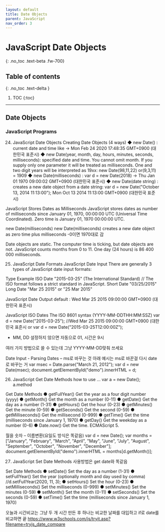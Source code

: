 ```yaml
---
layout: default
title: Date Objects
parent: JavaScript
nav_order: 3
---
```


# JavaScript Date Objects
{: .no_toc .text-beta .fw-700}

## Table of contents
{: .no_toc .text-delta }

1. TOC
{:toc}

---

## Date Objects

### JavaScript Programs

24. JavaScript Date Objects
Creating Date Objects (4 ways)
◆ new Date() : current date and time like -> Mon Feb 24 2020 17:48:35 GMT+0900 (대한민국 표준시)
◆ new Date(year, month, day, hours, minutes, seconds, milliseconds): specified date and time.
	You cannot omit month. If you supply only one parameter it will be treated as milliseconds.
	One and two digit years will be interpreted as 19xx: new Date(98,11,22) or(9,3,11) = 1909
◆ new Date(milliseconds) : var d = new Date(2018) -> Thu Jan 01 1970 09:00:02 GMT+0900 (대한민국 표준시)
◆ new Date(date string) : creates a new date object from a date string:
	var d = new Date("October 13, 2014 11:13:00");
	Mon Oct 13 2014 11:13:00 GMT+0900 (대한민국 표준시)

JavaScript Stores Dates as Milliseconds
JavaScript stores dates as number of milliseconds since January 01, 1970, 00:00:00 UTC (Universal Time Coordinated).
Zero time is January 01, 1970 00:00:00 UTC.

new Date(milliseconds)
new Date(milliseconds) creates a new date object as zero time plus milliseconds
-0이면 1970대로 감

Date objects are static. The computer time is ticking, but date objects are not.
JavaScript counts months from 0 to 11.
One day (24 hours) is 86 400 000 milliseconds.

25. JavaScript Date Formats
JavaScript Date Input
There are generally 3 types of JavaScript date input formats:

Type		Example
ISO Date		"2015-03-25" (The International Standard) // The ISO format follows a strict standard in JavaScript.
Short Date	"03/25/2015"
Long Date	"Mar 25 2015" or "25 Mar 2015"

JavaScript Date Output
default : Wed Mar 25 2015 09:00:00 GMT+0900 (대한민국 표준시)

JavaScript ISO Dates
The ISO 8601 syntax (YYYY-MM-DDTHH:MM:SSZ)
var d = new Date("2015-03-25");	//Wed Mar 25 2015 09:00:00 GMT+0900 (대한민국 표준시
or var d = new Date("2015-03-25T12:00:00Z");

- MM, DD 설정하지 않으면 자동으로 01, 시간은 9시

여러 가지 방법으로 쓸 수 있는데 그냥 YYYY-MM-DD맞춰 쓰세요

Date Input - Parsing Dates – ms로 바꾸는 것
아래 예시는 ms로 바꾼걸 다시 date로 바꾸는 거
	var msec = Date.parse("March 21, 2012");
	var d = new Date(msec);
	document.getElementById("demo").innerHTML = d;

26. JavaScript Get Date Methods
how to use ...
	var a = new Date();
	a.method

Get Date Methods
● getFullYear()		Get the year as a four digit number (yyyy)
● getMonth()		Get the month as a number (0-11)
● getDate()		Get the day as a number (1-31)
● getHours()		Get the hour (0-23)
● getMinutes()		Get the minute (0-59)
● getSeconds()		Get the second (0-59)
● getMilliseconds()	Get the millisecond (0-999)
● getTime()		Get the time (milliseconds since January 1, 1970)
● getDay()		Get the weekday as a number (0-6)
● Date.now()		Get the time. ECMAScript 5.

월을 숫자 – 이름변환(요일도 방식은 똑같음)
var d = new Date();
var months = ["January", "February", "March", "April", "May", "June", "July", "August", "September", "October", "November", "December"];
document.getElementById("demo").innerHTML = months[d.getMonth()];

27. JavaScript Set Date Methods
사용방법은 get date와 똑같음

Set Date Methods
● setDate()		Set the day as a number (1-31)
● setFullYear()		Set the year (optionally month and day used by comma) //d.setFullYear(2020, 11, 3);
● setHours()		Set the hour (0-23)
● setMilliseconds()	Set the milliseconds (0-999)
● setMinutes()		Set the minutes (0-59)
● setMonth()		Set the month (0-11)
● setSeconds()		Set the seconds (0-59)
● setTime()		Set the time (milliseconds since January 1, 1970)

오늘과 시간비교는 그냥 두 개 시간 만든 후 하나는 비교한 날짜를 대입하고 if로 date를 비교하면 끝
https://www.w3schools.com/js/tryit.asp?filename=tryjs_date_compare
